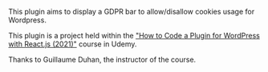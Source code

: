 This plugin aims to display a GDPR bar to allow/disallow cookies usage for Wordpress.

This plugin is a project held within the ["How to Code a Plugin for WordPress with React.js (2021)"](https://www.udemy.com/course/wordpress-plugin-development-react/) course in Udemy.

Thanks to Guillaume Duhan, the instructor of the course.
